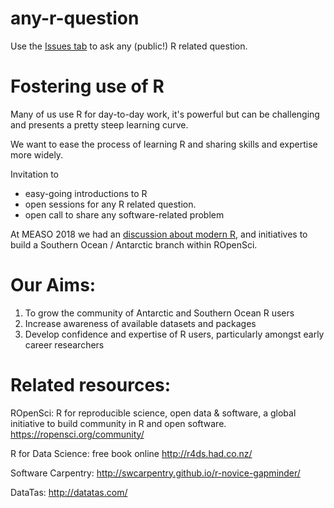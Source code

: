 # any-r-question

Use the [Issues tab](https://github.com/AustralianAntarcticDivision/any-r-question/issues) to ask any (public!) R related question. 

# Fostering use of R 

Many of us use R for day-to-day work, it's powerful but can be challenging and presents
a pretty steep learning curve. 

We want to ease the process of learning R and sharing skills and expertise more widely. 

Invitation to 

  - easy-going introductions to R
  - open sessions for any R related question. 
  - open call to share any software-related problem 
  
At MEASO 2018 we had an [discussion about modern R](https://australianantarcticdivision.github.io/R-MEASO18/#3), and initiatives to build a Southern Ocean / Antarctic branch
within ROpenSci. 

# Our Aims:

1. To grow the community of Antarctic and Southern Ocean R users
2. Increase awareness of available datasets and packages
3. Develop confidence and expertise of R users, particularly amongst early career researchers

# Related resources: 

ROpenSci: R for reproducible science, open data & software, a global initiative to build
community in R and open software. https://ropensci.org/community/

R for Data Science: free book online http://r4ds.had.co.nz/

Software Carpentry: http://swcarpentry.github.io/r-novice-gapminder/

DataTas: http://datatas.com/



